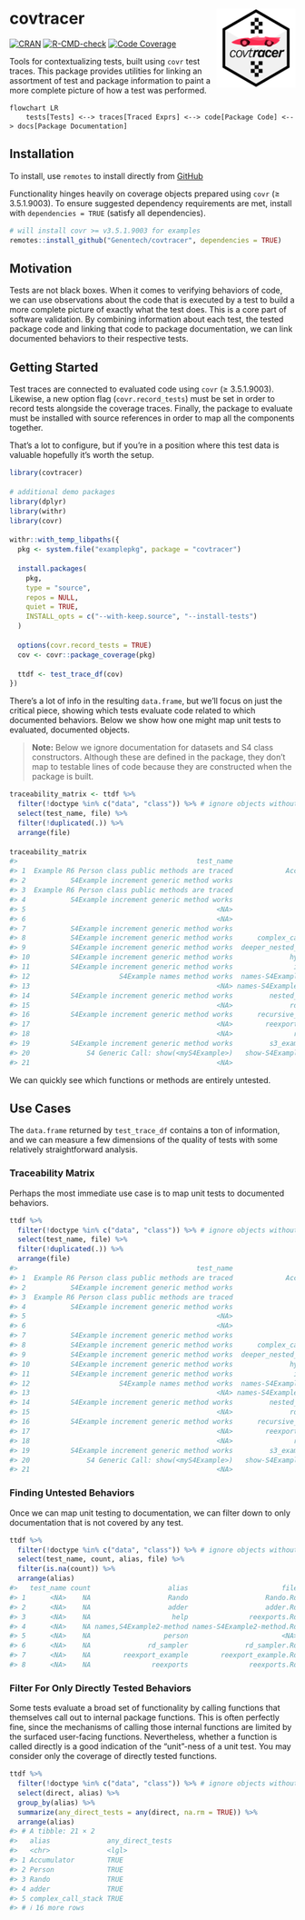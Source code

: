 
<!-- README.md is generated from README.Rmd. Please edit that file -->

# covtracer <a href='https://github.com/genentech/covtracer'><img src='man/figures/hex.png' align="right" height="139" /></a>

<!-- badges: start -->

[![CRAN](https://img.shields.io/cran/v/covtracer.svg)](https://cran.r-project.org/package=covtracer)
[![R-CMD-check](https://github.com/Genentech/covtracer/workflows/R-CMD-check/badge.svg)](https://github.com/Genentech/covtracer/actions)
[![Code
Coverage](https://img.shields.io/codecov/c/github/genentech/covtracer/main.svg)](https://app.codecov.io/gh/genentech/covtracer)
<!-- badges: end -->

Tools for contextualizing tests, built using `covr` test traces. This
package provides utilities for linking an assortment of test and package
information to paint a more complete picture of how a test was
performed.

``` mermaid
flowchart LR
    tests[Tests] <--> traces[Traced Exprs] <--> code[Package Code] <--> docs[Package Documentation]
```

## Installation

To install, use `remotes` to install directly from
[GitHub](https://github.com/Genentech/covtracer)

Functionality hinges heavily on coverage objects prepared using `covr`
(≥ 3.5.1.9003). To ensure suggested dependency requirements are met,
install with `dependencies = TRUE` (satisfy all dependencies).

``` r
# will install covr >= v3.5.1.9003 for examples
remotes::install_github("Genentech/covtracer", dependencies = TRUE)
```

## Motivation

Tests are not black boxes. When it comes to verifying behaviors of code,
we can use observations about the code that is executed by a test to
build a more complete picture of exactly what the test does. This is a
core part of software validation. By combining information about each
test, the tested package code and linking that code to package
documentation, we can link documented behaviors to their respective
tests.

## Getting Started

Test traces are connected to evaluated code using `covr` (≥ 3.5.1.9003).
Likewise, a new option flag (`covr.record_tests`) must be set in order
to record tests alongside the coverage traces. Finally, the package to
evaluate must be installed with source references in order to map all
the components together.

That’s a lot to configure, but if you’re in a position where this test
data is valuable hopefully it’s worth the setup.

``` r
library(covtracer)

# additional demo packages
library(dplyr)
library(withr)
library(covr)

withr::with_temp_libpaths({
  pkg <- system.file("examplepkg", package = "covtracer")

  install.packages(
    pkg,
    type = "source",
    repos = NULL,
    quiet = TRUE,
    INSTALL_opts = c("--with-keep.source", "--install-tests")
  )

  options(covr.record_tests = TRUE)
  cov <- covr::package_coverage(pkg)

  ttdf <- test_trace_df(cov)
})
```

There’s a lot of info in the resulting `data.frame`, but we’ll focus on
just the critical piece, showing which tests evaluate code related to
which documented behaviors. Below we show how one might map unit tests
to evaluated, documented objects.

> **Note:** Below we ignore documentation for datasets and S4 class
> constructors. Although these are defined in the package, they don’t
> map to testable lines of code because they are constructed when the
> package is built.

``` r
traceability_matrix <- ttdf %>%
  filter(!doctype %in% c("data", "class")) %>% # ignore objects without testable code
  select(test_name, file) %>%
  filter(!duplicated(.)) %>%
  arrange(file)

traceability_matrix
#>                                            test_name                       file
#> 1  Example R6 Person class public methods are traced             Accumulator.Rd
#> 2           S4Example increment generic method works                  Person.Rd
#> 3  Example R6 Person class public methods are traced                  Person.Rd
#> 4           S4Example increment generic method works                   Rando.Rd
#> 5                                               <NA>                   Rando.Rd
#> 6                                               <NA>                   adder.Rd
#> 7           S4Example increment generic method works                   adder.Rd
#> 8           S4Example increment generic method works      complex_call_stack.Rd
#> 9           S4Example increment generic method works  deeper_nested_function.Rd
#> 10          S4Example increment generic method works              hypotenuse.Rd
#> 11          S4Example increment generic method works               increment.Rd
#> 12                      S4Example names method works  names-S4Example-method.Rd
#> 13                                              <NA> names-S4Example2-method.Rd
#> 14          S4Example increment generic method works         nested_function.Rd
#> 15                                              <NA>              rd_sampler.Rd
#> 16          S4Example increment generic method works      recursive_function.Rd
#> 17                                              <NA>        reexport_example.Rd
#> 18                                              <NA>               reexports.Rd
#> 19          S4Example increment generic method works         s3_example_func.Rd
#> 20              S4 Generic Call: show(<myS4Example>)   show-S4Example-method.Rd
#> 21                                              <NA>                       <NA>
```

We can quickly see which functions or methods are entirely untested.

## Use Cases

The `data.frame` returned by `test_trace_df` contains a ton of
information, and we can measure a few dimensions of the quality of tests
with some relatively straightforward analysis.

### Traceability Matrix

Perhaps the most immediate use case is to map unit tests to documented
behaviors.

``` r
ttdf %>%
  filter(!doctype %in% c("data", "class")) %>% # ignore objects without testable code
  select(test_name, file) %>%
  filter(!duplicated(.)) %>%
  arrange(file)
#>                                            test_name                       file
#> 1  Example R6 Person class public methods are traced             Accumulator.Rd
#> 2           S4Example increment generic method works                  Person.Rd
#> 3  Example R6 Person class public methods are traced                  Person.Rd
#> 4           S4Example increment generic method works                   Rando.Rd
#> 5                                               <NA>                   Rando.Rd
#> 6                                               <NA>                   adder.Rd
#> 7           S4Example increment generic method works                   adder.Rd
#> 8           S4Example increment generic method works      complex_call_stack.Rd
#> 9           S4Example increment generic method works  deeper_nested_function.Rd
#> 10          S4Example increment generic method works              hypotenuse.Rd
#> 11          S4Example increment generic method works               increment.Rd
#> 12                      S4Example names method works  names-S4Example-method.Rd
#> 13                                              <NA> names-S4Example2-method.Rd
#> 14          S4Example increment generic method works         nested_function.Rd
#> 15                                              <NA>              rd_sampler.Rd
#> 16          S4Example increment generic method works      recursive_function.Rd
#> 17                                              <NA>        reexport_example.Rd
#> 18                                              <NA>               reexports.Rd
#> 19          S4Example increment generic method works         s3_example_func.Rd
#> 20              S4 Generic Call: show(<myS4Example>)   show-S4Example-method.Rd
#> 21                                              <NA>                       <NA>
```

### Finding Untested Behaviors

Once we can map unit testing to documentation, we can filter down to
only documentation that is not covered by any test.

``` r
ttdf %>%
  filter(!doctype %in% c("data", "class")) %>% # ignore objects without testable code
  select(test_name, count, alias, file) %>%
  filter(is.na(count)) %>%
  arrange(alias)
#>   test_name count                   alias                       file
#> 1      <NA>    NA                   Rando                   Rando.Rd
#> 2      <NA>    NA                   adder                   adder.Rd
#> 3      <NA>    NA                    help               reexports.Rd
#> 4      <NA>    NA names,S4Example2-method names-S4Example2-method.Rd
#> 5      <NA>    NA                  person                       <NA>
#> 6      <NA>    NA              rd_sampler              rd_sampler.Rd
#> 7      <NA>    NA        reexport_example        reexport_example.Rd
#> 8      <NA>    NA               reexports               reexports.Rd
```

### Filter For Only Directly Tested Behaviors

Some tests evaluate a broad set of functionality by calling functions
that themselves call out to internal package functions. This is often
perfectly fine, since the mechanisms of calling those internal functions
are limited by the surfaced user-facing functions. Nevertheless, whether
a function is called directly is a good indication of the “unit”-ness of
a unit test. You may consider only the coverage of directly tested
functions.

``` r
ttdf %>%
  filter(!doctype %in% c("data", "class")) %>% # ignore objects without testable code
  select(direct, alias) %>%
  group_by(alias) %>%
  summarize(any_direct_tests = any(direct, na.rm = TRUE)) %>%
  arrange(alias)
#> # A tibble: 21 × 2
#>   alias              any_direct_tests
#>   <chr>              <lgl>           
#> 1 Accumulator        TRUE            
#> 2 Person             TRUE            
#> 3 Rando              TRUE            
#> 4 adder              TRUE            
#> 5 complex_call_stack TRUE            
#> # ℹ 16 more rows
```
